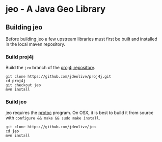 # jeo - A Java Geo Library

## Building jeo

Before building jeo a few upstream libraries must first be built and installed in the 
local maven repository.

### Build proj4j

Build the ``jeo`` branch of the [proj4j repository](https://github.com/jdeolive/proj4j).

    git clone https://github.com/jdeolive/proj4j.git
    cd proj4j
    git checkout jeo
    mvn install

### Build jeo

jeo requires the [protoc](http://code.google.com/p/protobuf/downloads/list) program. On OSX, it is best to build it from source with `configure && make && sudo make install`.

    git clone https://github.com/jdeolive/jeo
    cd jeo
    mvn install
